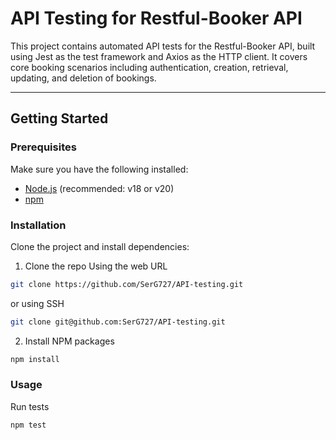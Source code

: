 # API Testing for Restful-Booker API

This project contains automated API tests for the Restful-Booker API, built using Jest as the test framework and Axios as the HTTP client. It covers core booking scenarios including authentication, creation, retrieval, updating, and deletion of bookings.

---

## Getting Started

### Prerequisites

Make sure you have the following installed:

- [Node.js](https://nodejs.org/) (recommended: v18 or v20)
- [npm](https://www.npmjs.com/)

### Installation
Clone the project and install dependencies:

1. Clone the repo
Using the web URL
```bash
git clone https://github.com/SerG727/API-testing.git
```
or using SSH
```bash
git clone git@github.com:SerG727/API-testing.git
```

2. Install NPM packages
```bash
npm install
```

### Usage
Run tests
```bash
npm test
```
